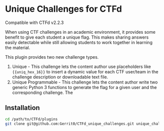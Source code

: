 # Unique Challenges for CTFd

Compatible with CTFd v2.2.3

When using CTF challenges in an academic environment, it provides some benefit to give each student
a unique flag. This makes sharing answers easily detectable while still allowing students to work
together in learning the material.

This plugin provides two new challenge types.

1. Unique - This challenge lets the content author use placeholders like `{{uniq_hex_16}}` to
  insert a dynamic value for each CTF user/team in the challenge description or downloadable text file.
1. Unique Programmable - This challenge lets the content author write two generic Python 3 functions to
  generate the flag for a given user and the corresponding challenge. The 

## Installation

```bash
cd /path/to/CTFd/plugins
git clone git@github.com:Gerrit0/CTFd_unique_challenges.git unique_challenges
```